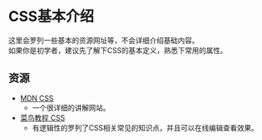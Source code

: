 # CSS基本介绍
这里会罗列一些基本的资源网址等，不会详细介绍基础内容。  
如果你是初学者，建议先了解下CSS的基本定义，熟悉下常用的属性。
## 资源
- [MDN CSS](https://developer.mozilla.org/zh-CN/docs/Web/CSS)
    - 一个很详细的讲解网站。
- [菜鸟教程 CSS](https://www.runoob.com/css/css-tutorial.html)
    - 有逻辑性的罗列了CSS相关常见的知识点，并且可以在线编辑查看效果。